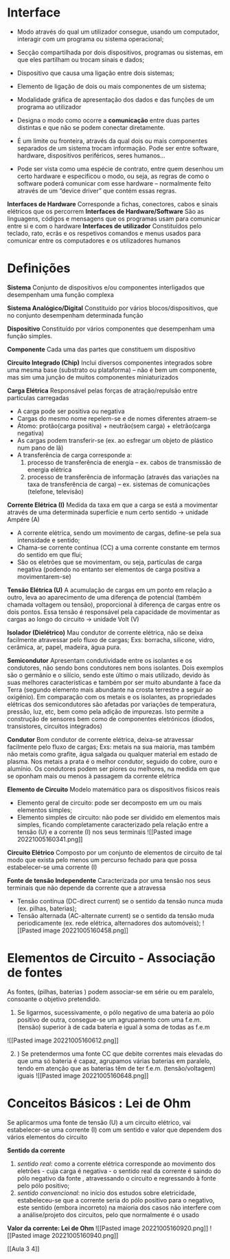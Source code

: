 # Interface
- Modo através do qual um utilizador consegue, usando um computador, interagir com um programa ou sistema operacional;
- Secção compartilhada por dois dispositivos, programas ou sistemas, em que eles partilham ou trocam sinais e dados;
- Dispositivo que causa uma ligação entre dois sistemas;
- Elemento de ligação de dois ou mais componentes de um sistema;
- Modalidade gráfica de apresentação dos dados e das funções de um programa ao utilizador

- Designa o modo como ocorre a **comunicação** entre duas partes distintas e que não se podem conectar diretamente.
- É um limite ou fronteira, através da qual dois ou mais componentes separados de um sistema trocam informação. Pode ser entre software, hardware, dispositivos periféricos, seres humanos...
- Pode ser vista como uma espécie de contrato, entre quem desenhou um certo hardware e especificou o modo, ou seja, as regras de como o software poderá comunicar com esse hardware – normalmente feito através de um “device driver” que contém essas regras.


**Interfaces de Hardware**
Corresponde a fichas, conectores, cabos e sinais elétricos que os percorrem
**Interfaces de Hardware/Software**
São as linguagens, códigos e mensagens que os programas usam para comunicar entre si e com o hardware
**Interfaces de utilizador**
Constituídos pelo teclado, rato, ecrãs e os respetivos comandos e menus usados para comunicar entre os computadores e os utilizadores humanos


# Definições
**Sistema**
Conjunto de dispositivos e/ou componentes interligados que desempenham uma função complexa

**Sistema Analógico/Digital**
Constituído por vários blocos/dispositivos, que no conjunto desempenham determinada função

**Dispositivo**
Constituído por vários componentes que desempenham uma função simples.

**Componente**
Cada uma das partes que constituem um dispositivo

**Circuito Integrado (Chip)**
Inclui diversos componentes integrados sobre uma mesma base (substrato ou plataforma) – não é bem um componente, mas sim uma junção de muitos componentes miniaturizados

**Carga Elétrica**
Responsável pelas forças de atração/repulsão entre partículas carregadas 
- A carga pode ser positiva ou negativa 
- Cargas do mesmo nome repelem-se e de nomes diferentes atraem-se 
- Átomo: protão(carga positiva) + neutrão(sem carga) + eletrão(carga negativa)
- As cargas podem transferir-se (ex. ao esfregar um objeto de plástico num pano de lã) 
- A transferência de carga corresponde a: 
	1) processo de transferência de energia – ex. cabos de transmissão de energia elétrica
	2) processo de transferência de informação (através das variações na taxa de transferência de carga) – ex. sistemas de comunicações (telefone, televisão)

**Corrente Elétrica (I)**
Medida da taxa em que a carga se está a movimentar através de uma determinada superfície e num certo sentido → unidade Ampére (A) 
- A corrente elétrica, sendo um movimento de cargas, define-se pela sua intensidade e sentido; 
- Chama-se corrente contínua (CC) a uma corrente constante em termos do sentido em que flui; 
- São os eletrões que se movimentam, ou seja, partículas de carga negativa (podendo no entanto ser elementos de carga positiva a movimentarem-se)

**Tensão Elétrica (U)**
A acumulação de cargas em um ponto em relação a outro, leva ao aparecimento de uma diferença de potencial (também chamada voltagem ou tensão), proporcional à diferença de cargas entre os dois pontos. Essa tensão é responsável pela capacidade de movimentar as cargas ao longo do circuito → unidade Volt (V)

**Isolador (Dielétrico)** 
Mau condutor de corrente elétrica, não se deixa facilmente atravessar pelo fluxo de cargas; Exs: borracha, silicone, vidro, cerâmica, ar, papel, madeira, água pura.

**Semicondutor**
Apresentam condutividade entre os isolantes e os condutores, não sendo bons condutores nem bons isolantes. 
Dois exemplos são o germânio e o silício, sendo este último o mais utilizado, devido às suas melhores características e também por ser muito abundante à face da Terra (segundo elemento mais abundante na crosta terrestre a seguir ao oxigénio). 
Em comparação com os metais e os isolantes, as propriedades elétricas dos semicondutores são afetadas por variações de temperatura, pressão, luz, etc, bem como pela adição de impurezas. Isto permite a construção de sensores bem como de componentes eletrónicos (diodos, transistores, circuitos integrados)

**Condutor**
Bom condutor de corrente elétrica, deixa-se atravessar facilmente pelo fluxo de cargas; Exs: metais na sua maioria, mas também não metais como grafite, água salgada ou qualquer material em estado de plasma. 
Nos metais a prata é o melhor condutor, seguido do cobre, ouro e alumínio. Os condutores podem ser piores ou melhores, na medida em que se oponham mais ou menos à passagem da corrente elétrica

**Elemento de Circuito**
Modelo matemático para os dispositivos físicos reais 
- Elemento geral de circuito: pode ser decomposto em um ou mais elementos simples; 
- Elemento simples de circuito: não pode ser dividido em elementos mais simples, ficando completamente caracterizado pela relação entre a tensão (U) e a corrente (I) nos seus terminais
 ![[Pasted image 20221005160341.png]]

**Circuito Elétrico**
Composto por um conjunto de elementos de circuito de tal modo que exista pelo menos um percurso fechado para que possa estabelecer-se uma corrente (I)

**Fonte de tensão Independente**
Caracterizada por uma tensão nos seus terminais que não depende da corrente que a atravessa 
- Tensão contínua (DC-direct current) se o sentido da tensão nunca muda (ex. pilhas, baterias); 
- Tensão alternada (AC-alternate current) se o sentido da tensão muda periodicamente (ex. rede elétrica, alternadores dos automóveis);
![[Pasted image 20221005160458.png]]


# Elementos de Circuito - Associação de fontes
As fontes, (pilhas, baterias ) podem associar-se em série ou em paralelo, consoante o objetivo pretendido.

1) Se ligarmos, sucessivamente, o pólo negativo de uma bateria ao pólo positivo de outra, consegue-se um agrupamento com uma f.e.m.(tensão) superior à de cada bateria e igual à soma de todas as f.e.m

![[Pasted image 20221005160612.png]]

2) ) Se pretendermos uma fonte CC que debite correntes mais elevadas do que uma só bateria é capaz, agrupamos várias baterias em paralelo, tendo em atenção que as baterias têm de ter f.e.m. (tensão/voltagem) iguais
 ![[Pasted image 20221005160648.png]]

# Conceitos Básicos : Lei de Ohm
Se aplicarmos uma fonte de tensão (U) a um circuito elétrico, vai estabelecer-se uma corrente (I) com um sentido e valor que dependem dos vários elementos do circuito

**Sentido da corrente** 
1) *sentido real*: como a corrente elétrica corresponde ao movimento dos eletrões - cuja carga é negativa - o sentido real da corrente é saindo do pólo negativo da fonte , atravessando o circuito e regressando à fonte pelo pólo positivo; 
2) *sentido convencional*: no início dos estudos sobre eletricidade, estabeleceu-se que a corrente seria do pólo positivo para o negativo, este sentido (embora incorreto) na maioria dos casos não interfere com a análise/projeto dos circuitos, pelo que normalmente é o usado

**Valor da corrente: Lei de Ohm**
![[Pasted image 20221005160920.png]]
![[Pasted image 20221005160940.png]]

[[Aula 3 4]]